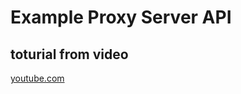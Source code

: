 # Example Proxy Server API

## toturial from video

[youtube.com](https://www.youtube.com/watch?v=ZGymN8aFsv4)

